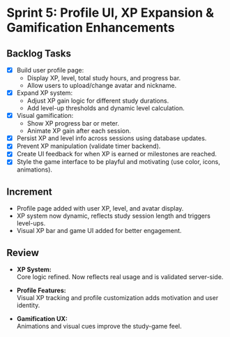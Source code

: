 # **Sprint 5: Profile UI, XP Expansion & Gamification Enhancements**

## **Backlog Tasks**

- [X] Build user profile page:
  - Display XP, level, total study hours, and progress bar.
  - Allow users to upload/change avatar and nickname.
- [X] Expand XP system:
  - Adjust XP gain logic for different study durations.
  - Add level-up thresholds and dynamic level calculation.
- [X] Visual gamification:
  - Show XP progress bar or meter.
  - Animate XP gain after each session.
- [X] Persist XP and level info across sessions using database updates.
- [X] Prevent XP manipulation (validate timer backend).
- [X] Create UI feedback for when XP is earned or milestones are reached.
- [X] Style the game interface to be playful and motivating (use color, icons, animations).

## **Increment**

- Profile page added with user XP, level, and avatar display.
- XP system now dynamic, reflects study session length and triggers level-ups.
- Visual XP bar and game UI added for better engagement.

## **Review**

- **XP System:**  
  Core logic refined. Now reflects real usage and is validated server-side.

- **Profile Features:**  
  Visual XP tracking and profile customization adds motivation and user identity.

- **Gamification UX:**  
  Animations and visual cues improve the study-game feel.
